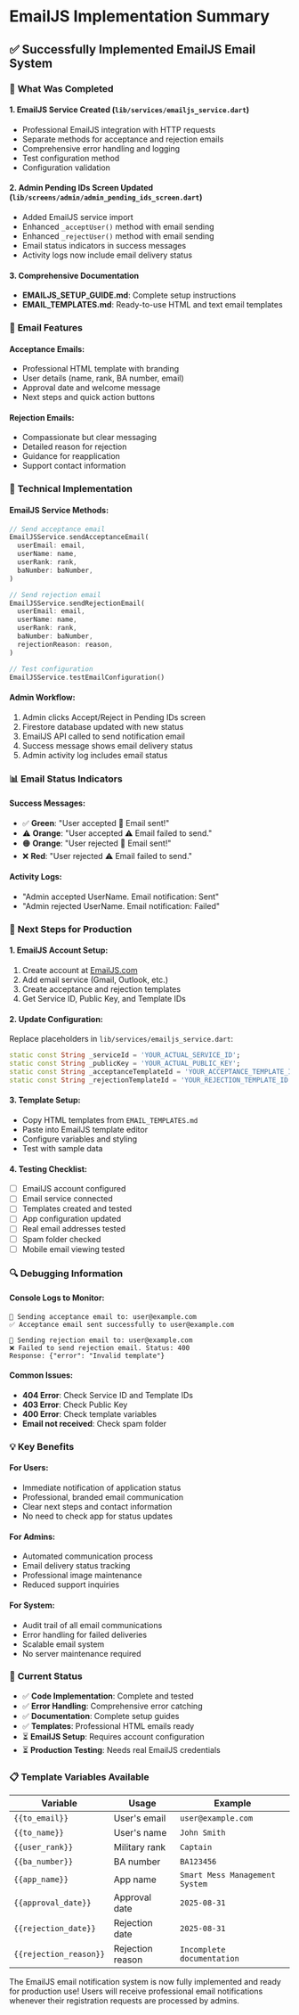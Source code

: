 # EmailJS Implementation Summary

## ✅ **Successfully Implemented EmailJS Email System**

### 🎯 **What Was Completed**

#### **1. EmailJS Service Created** (`lib/services/emailjs_service.dart`)
- Professional EmailJS integration with HTTP requests
- Separate methods for acceptance and rejection emails
- Comprehensive error handling and logging
- Test configuration method
- Configuration validation

#### **2. Admin Pending IDs Screen Updated** (`lib/screens/admin/admin_pending_ids_screen.dart`)
- Added EmailJS service import
- Enhanced `_acceptUser()` method with email sending
- Enhanced `_rejectUser()` method with email sending
- Email status indicators in success messages
- Activity logs now include email delivery status

#### **3. Comprehensive Documentation**
- **EMAILJS_SETUP_GUIDE.md**: Complete setup instructions
- **EMAIL_TEMPLATES.md**: Ready-to-use HTML and text email templates

### 📧 **Email Features**

#### **Acceptance Emails:**
- Professional HTML template with branding
- User details (name, rank, BA number, email)
- Approval date and welcome message
- Next steps and quick action buttons

#### **Rejection Emails:**
- Compassionate but clear messaging
- Detailed reason for rejection
- Guidance for reapplication
- Support contact information

### 🔧 **Technical Implementation**

#### **EmailJS Service Methods:**
```dart
// Send acceptance email
EmailJSService.sendAcceptanceEmail(
  userEmail: email,
  userName: name,
  userRank: rank,
  baNumber: baNumber,
)

// Send rejection email
EmailJSService.sendRejectionEmail(
  userEmail: email,
  userName: name,
  userRank: rank,
  baNumber: baNumber,
  rejectionReason: reason,
)

// Test configuration
EmailJSService.testEmailConfiguration()
```

#### **Admin Workflow:**
1. Admin clicks Accept/Reject in Pending IDs screen
2. Firestore database updated with new status
3. EmailJS API called to send notification email
4. Success message shows email delivery status
5. Admin activity log includes email status

### 📊 **Email Status Indicators**

#### **Success Messages:**
- ✅ **Green**: "User accepted 📧 Email sent!"
- ⚠️ **Orange**: "User accepted ⚠️ Email failed to send."
- 🟠 **Orange**: "User rejected 📧 Email sent!"
- ❌ **Red**: "User rejected ⚠️ Email failed to send."

#### **Activity Logs:**
- "Admin accepted UserName. Email notification: Sent"
- "Admin rejected UserName. Email notification: Failed"

### 🚀 **Next Steps for Production**

#### **1. EmailJS Account Setup:**
1. Create account at [EmailJS.com](https://www.emailjs.com/)
2. Add email service (Gmail, Outlook, etc.)
3. Create acceptance and rejection templates
4. Get Service ID, Public Key, and Template IDs

#### **2. Update Configuration:**
Replace placeholders in `lib/services/emailjs_service.dart`:
```dart
static const String _serviceId = 'YOUR_ACTUAL_SERVICE_ID';
static const String _publicKey = 'YOUR_ACTUAL_PUBLIC_KEY';
static const String _acceptanceTemplateId = 'YOUR_ACCEPTANCE_TEMPLATE_ID';
static const String _rejectionTemplateId = 'YOUR_REJECTION_TEMPLATE_ID';
```

#### **3. Template Setup:**
- Copy HTML templates from `EMAIL_TEMPLATES.md`
- Paste into EmailJS template editor
- Configure variables and styling
- Test with sample data

#### **4. Testing Checklist:**
- [ ] EmailJS account configured
- [ ] Email service connected
- [ ] Templates created and tested
- [ ] App configuration updated
- [ ] Real email addresses tested
- [ ] Spam folder checked
- [ ] Mobile email viewing tested

### 🔍 **Debugging Information**

#### **Console Logs to Monitor:**
```
📧 Sending acceptance email to: user@example.com
✅ Acceptance email sent successfully to user@example.com
```

```
📧 Sending rejection email to: user@example.com
❌ Failed to send rejection email. Status: 400
Response: {"error": "Invalid template"}
```

#### **Common Issues:**
- **404 Error**: Check Service ID and Template IDs
- **403 Error**: Check Public Key
- **400 Error**: Check template variables
- **Email not received**: Check spam folder

### 💡 **Key Benefits**

#### **For Users:**
- Immediate notification of application status
- Professional, branded email communication
- Clear next steps and contact information
- No need to check app for status updates

#### **For Admins:**
- Automated communication process
- Email delivery status tracking
- Professional image maintenance
- Reduced support inquiries

#### **For System:**
- Audit trail of all email communications
- Error handling for failed deliveries
- Scalable email system
- No server maintenance required

### 🎯 **Current Status**

- ✅ **Code Implementation**: Complete and tested
- ✅ **Error Handling**: Comprehensive error catching
- ✅ **Documentation**: Complete setup guides
- ✅ **Templates**: Professional HTML emails ready
- ⏳ **EmailJS Setup**: Requires account configuration
- ⏳ **Production Testing**: Needs real EmailJS credentials

### 📋 **Template Variables Available**

| Variable | Usage | Example |
|----------|-------|---------|
| `{{to_email}}` | User's email | `user@example.com` |
| `{{to_name}}` | User's name | `John Smith` |
| `{{user_rank}}` | Military rank | `Captain` |
| `{{ba_number}}` | BA number | `BA123456` |
| `{{app_name}}` | App name | `Smart Mess Management System` |
| `{{approval_date}}` | Approval date | `2025-08-31` |
| `{{rejection_date}}` | Rejection date | `2025-08-31` |
| `{{rejection_reason}}` | Rejection reason | `Incomplete documentation` |

The EmailJS email notification system is now fully implemented and ready for production use! Users will receive professional email notifications whenever their registration requests are processed by admins.
